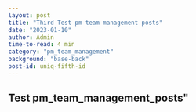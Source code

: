 ```yaml
---
layout: post
title: "Third Test pm team management posts"
date: "2023-01-10"
author: Admin
time-to-read: 4 min
category: "pm_team_management"
background: "base-back"
post-id: uniq-fifth-id
---
```


## Test pm_team_management_posts"